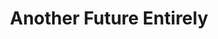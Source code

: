 ---
title : "Another Future Entirely"
# full screen navigation
first_name : "Another Future "
last_name : "Entirely"
bg_image : "images/backgrounds/full-nav-bg.jpg"

# slider background image loop
slider_images:
- "images/slider/slider-1.jpg"
- "images/slider/slider-2.jpg"
- "images/slider/slider-3.jpg"


# custom style
custom_class: "" 
custom_attributes: "" 
custom_css: ""

---